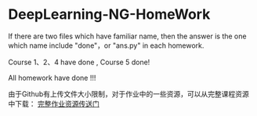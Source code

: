 # DeepLearning-NG-HomeWork


If there are two files which have familiar name, then the answer is the one which name include "done"，or "ans.py" in each homework.

Course 1、2、4 have done , Course 5 done!

All homework have done !!!

由于Github有上传文件大小限制，对于作业中的一些资源，可以从完整课程资源中下载：
[完整作业资源传送门](https://pan.baidu.com/s/1NDnTgpb_lX3SCycb4s8Mqw)



